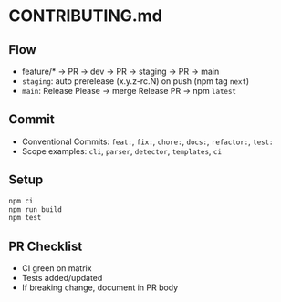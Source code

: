 # CONTRIBUTING.md

## Flow

- feature/* → PR → dev → PR → staging → PR → main
- `staging`: auto prerelease (x.y.z-rc.N) on push (npm tag `next`)
- `main`: Release Please → merge Release PR → npm `latest`

## Commit

- Conventional Commits: `feat:`, `fix:`, `chore:`, `docs:`, `refactor:`, `test:`
- Scope examples: `cli`, `parser`, `detector`, `templates`, `ci`

## Setup

```sh
npm ci
npm run build
npm test
```

## PR Checklist

* CI green on matrix
* Tests added/updated
* If breaking change, document in PR body
